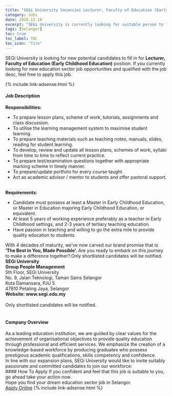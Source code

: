 ```yaml
---
title: "SEGi University Vacancies Lecturer, Faculty of Education (Early Childhood Education)" 
category: Jobs 
date: 2020-12-10 
excerpt: "SEGi University is currently looking for suitable person to fill in the Lecturer, Faculty of Education (Early Childhood Education) which positioned at Selangor" 
tags: [Selangor] 
toc: true 
toc_label: TOC 
toc_icon: "fire" 
--- 
```


<p>SEGi University is looking for new potential candidates to fill in for <b>Lecturer, Faculty of Education (Early Childhood Education)</b> position. If you currently looking for new education sector job opportunities and qualified with the job desc, feel free to apply this job.
</p>{% include link-adsense.html %} 
 <div><div><div><h4>Job Description</h4></div></div><div><div><span><div><div><strong>Responsibilities:</strong></div><ul><li>To prepare lesson plans, scheme of work, tutorials, assignments and class discussion.</li><li>To utilise the learning management system to maximise student learning.</li><li>To prepare teaching materials such as teaching notes, manuals, slides, reading for student learning.</li><li>To develop, review and update all lesson plans, schemes of work, syllabi from time to time to reflect current practice.</li><li>To prepare test/examination questions together with appropriate marking scheme in timely manner.</li><li>To prepare/update portfolio for every course taught.</li><li>Act as academic advisor / mentor to students and offer pastoral support.</li></ul><div><br><strong>Requirements:</strong></div><ul><li>Candidate must possess at least a Master in Early Childhood Education, or Master in Education majoring Early Childhood Education, or equivalent.</li><li>At least 5 years of working experience preferably as a teacher in Early Childhood settings, and 2-3 years of tertiary teaching education.</li><li>Have passion in teaching and willing to go the extra mile to provide quality education to students.</li></ul><div><div>With 4 decades of maturity, we&#8217;ve now carved our brand promise that is <strong>&#8216;The Best in You, Made Possible&#8217;.</strong> Are you ready to embark on this journey to make a difference together?.Only shortlisted candidates will be notified.</div><div><strong>SEGi University<br>Group People Management</strong><br>5th Floor, SEGi University<br>No. 9, Jalan Teknologi, Taman Sains Selangor<br>Kota Damansara, PJU 5<br>47810 Petaling Jaya, Selangor<br><strong>Website: www.segi.edu.my</strong></div><div><br>Only shortlisted candidates will be notified.<br>&#160;</div></div></div></span></div></div></div> 
<div><div><div><h4>Company Overview</h4></div></div><div><div><span><div><div>
<div>
		As a leading education institution, we are guided by clear values for the achievement of organisational objectives to provide quality education through professional and efficient services. We emphasize the creation of a knowledge-based workforce by producing graduates who possess prestigious academic qualifications, skills competency and confidence.</div>
<div>
		In line with our expansion plans, SEGi University would like to invite suitably passionate and committed candidates to join our workforce:</div>
</div></div></span></div></div></div> 
#### How To Apply 
If you confident and feel that this job is suitable to you, go ahead take your action now. <br/> 
Hope you find your dream education sector job in Selangor. <br/> 
<a href="https://www.jobstreet.com.my/en/job/lecturer-faculty-of-education-early-childhood-education-4441203?jobId=jobstreet-my-job-4441203&sectionRank=23&token=0~93cc9387-2bf7-46fe-9f36-a5643e0329a1&fr=SRP%20View%20In%20New%20Ta" class="btn btn--info" target="_blank" rel="nofollow noopenner">Apply Online</a> 
{% include link-adsense.html %} 